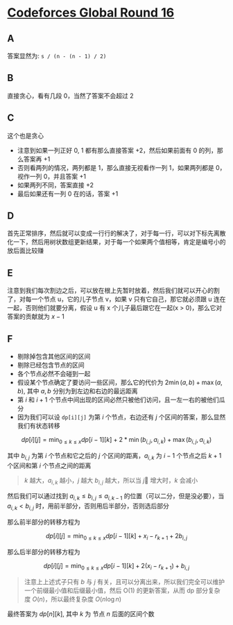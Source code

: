 # [Codeforces Global Round 16](https://codeforces.com/contest/1566)

## A

答案显然为: `s / (n - (n - 1) / 2)`

## B

直接贪心，看有几段 0，当然了答案不会超过 2

## C

这个也是贪心
- 注意到如果一列正好 0, 1 都有那么直接答案 +2，然后如果前面有 0 的列，那么答案再 +1
- 否则看两列的情况，两列都是 1，那么直接无视看作一列 1，如果两列都是 0，视作一列 0，并且答案 +1
- 如果两列不同，答案直接 +2
- 最后如果还有一列 0 在的话，答案 +1

## D

首先正常排序，然后就可以变成一行行的解决了，对于每一行，可以对下标先离散化一下，然后用树状数组更新结果，对于每一个如果两个值相等，肯定是编号小的放后面比较赚

## E

注意到我们每次割边之后，可以放在根上先暂时放着，然后我们就可以开心的割了，对每一个节点 u，它的儿子节点 v，如果 v 只有它自己，那它就必须跟 u 连在一起，否则他们就要分离，假设 u 有 x 个儿子最后跟它在一起(x > 0)，那么它对答案的贡献就为 $x - 1$

## F

- 剔除掉包含其他区间的区间
- 剔除已经包含节点的区间
- 各个节点必然不会碰到一起
- 假设某个节点确定了要访问一些区间，那么它的代价为 $2 \min(a, b) + \max(a, b)$, 其中 $a, b$ 分别为到左边和右边的最远距离
- 第 $i$ 和 $i + 1$ 个节点中间出现的区间必然只被他们访问，且一左一右的被他们瓜分
- 因为我们可以设 `dp[i][j]` 为第 $i$ 个节点，右边还有 $j$ 个区间的答案，那么显然我们有状态转移

$$
dp[i][j] = \min_{0 \leq k \leq x} dp[i - 1][k] + 2 * \min(b_{i, j}, a_{i, k}) + \max(b_{i, j}, a_{i, k})
$$

其中 $b_{i, j}$ 为第 $i$ 个节点和它之后的 $j$ 个区间的距离，$a_{i, k}$ 为 $i - 1$ 个节点之后 $k + 1$ 个区间和第 $i$ 个节点之间的距离

> $k$ 越大，$a_{i, k}$ 越小，$j$ 越大 $b_{i, j}$ 越大，所以当 $j$ 增大时，$k$ 会减小

然后我们可以通过找到 $a_{i, k} \leq b_{i, j} \leq a_{i, k - 1}$ 的位置（可以二分，但是没必要），当 $a_{i, k} < b_{i, j}$ 时，用前半部分，否则用后半部分，否则选后部分

那么前半部分的转移方程为

$$
dp[i][j] = \min_{0 \leq k \leq x} dp[i - 1][k] + x_i - r_{k + 1} + 2 b_{i, j}
$$

那么后半部分的转移方程为

$$
dp[i][j] = \min_{0 \leq k \leq x} dp[i - 1][k] + 2(x_i - r_{k + 1}) + b_{i, j}
$$

> 注意上上述式子只有 $b$ 与 $j$ 有关，且可以分离出来，所以我们完全可以维护一个前缀最小值和后缀最小值，然后 O(1) 的更新答案，从而 dp 部分复杂度 $O(n)$，所以最终复杂度 $O(n \log n)$

最终答案为 $dp[n][k]$, 其中 $k$ 为 节点 $n$ 后面的区间个数 
